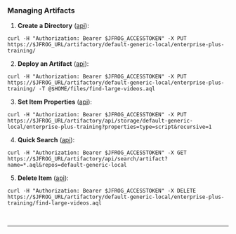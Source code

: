 
### Managing Artifacts

1. **Create a Directory** ([api](https://www.jfrog.com/confluence/display/JFROG/Artifactory+REST+API#ArtifactoryRESTAPI-CreateDirectory)):  
  ```execute
  curl -H "Authorization: Bearer $JFROG_ACCESSTOKEN" -X PUT https://$JFROG_URL/artifactory/default-generic-local/enterprise-plus-training/
  ```

2. **Deploy an Artifact** ([api](https://www.jfrog.com/confluence/display/JFROG/Artifactory+REST+API#ArtifactoryRESTAPI-DeployArtifact)):    
  ```execute
  curl -H "Authorization: Bearer $JFROG_ACCESSTOKEN" -X PUT https://$JFROG_URL/artifactory/default-generic-local/enterprise-plus-training/ -T @$HOME/files/find-large-videos.aql
  ```
  

3. **Set Item Properties** ([api](https://www.jfrog.com/confluence/display/JFROG/Artifactory+REST+API#ArtifactoryRESTAPI-SetItemProperties)):  
  ```execute
  curl -H "Authorization: Bearer $JFROG_ACCESSTOKEN" -X PUT https://$JFROG_URL/artifactory/api/storage/default-generic-local/enterprise-plus-training?properties=type=script&recursive=1
  ```


4. **Quick Search** ([api]("https://www.jfrog.com/confluence/display/JFROG/Artifactory+REST+API#ArtifactoryRESTAPI-ArtifactSearch(QuickSearch)")):  
  ```execute
  curl -H "Authorization: Bearer $JFROG_ACCESSTOKEN" -X GET https://$JFROG_URL/artifactory/api/search/artifact?name=*.aql&repos=default-generic-local
  ```

5. **Delete Item** ([api](https://www.jfrog.com/confluence/display/JFROG/Artifactory+REST+API#ArtifactoryRESTAPI-DeleteItem)):  
  ```execute
  curl -H "Authorization: Bearer $JFROG_ACCESSTOKEN" -X DELETE https://$JFROG_URL/artifactory/default-generic-local/enterprise-plus-training/find-large-videos.aql
  ```

<br/>

---